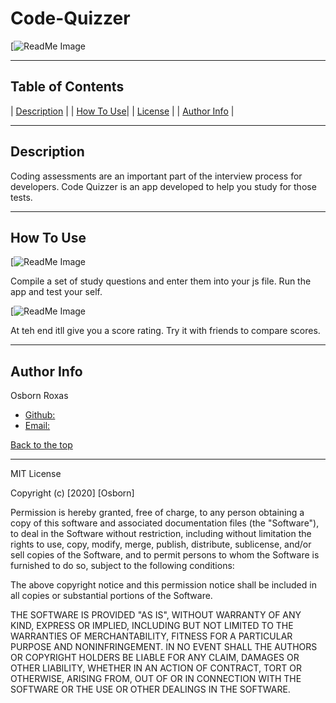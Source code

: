 # Code-Quizzer
[![ReadMe Image](https://github.com/osbornroxas02/Code-Quizzer/blob/main/Screen%20Shot%202020-10-07%20at%201.07.40%20AM.png)
 
---

## Table of Contents 

| [Description](#description) |
| [How To Use](#how-to-use)|
| [License](#license) |
| [Author Info](#author-info) |


---

## Description 

Coding assessments are an important part of the interview process for developers. Code Quizzer is an app developed to help you study for those tests.

---

## How To Use

[![ReadMe Image](https://github.com/osbornroxas02/Code-Quizzer/blob/main/Screen%20Shot%202020-10-07%20at%201.07.51%20AM.png)

Compile a set of study questions and enter them into your js file. Run the app and test your self. 

[![ReadMe Image](https://github.com/osbornroxas02/Code-Quizzer/blob/main/Screen%20Shot%202020-10-07%20at%201.08.23%20AM.png)

At teh end itll give you a score rating. Try it with friends to compare scores.


---


## Author Info

Osborn Roxas

- [Github:](https://https://github.com/osbornroxas02/Code-Quizzer)
- [Email:](https://OSBORNROXAS02@GMAIL.COM)


[Back to the top](#table-of-contents)

---

MIT License

Copyright (c) [2020] [Osborn]

Permission is hereby granted, free of charge, to any person obtaining a copy
of this software and associated documentation files (the "Software"), to deal
in the Software without restriction, including without limitation the rights
to use, copy, modify, merge, publish, distribute, sublicense, and/or sell
copies of the Software, and to permit persons to whom the Software is
furnished to do so, subject to the following conditions:

The above copyright notice and this permission notice shall be included in all
copies or substantial portions of the Software.

THE SOFTWARE IS PROVIDED "AS IS", WITHOUT WARRANTY OF ANY KIND, EXPRESS OR
IMPLIED, INCLUDING BUT NOT LIMITED TO THE WARRANTIES OF MERCHANTABILITY,
FITNESS FOR A PARTICULAR PURPOSE AND NONINFRINGEMENT. IN NO EVENT SHALL THE
AUTHORS OR COPYRIGHT HOLDERS BE LIABLE FOR ANY CLAIM, DAMAGES OR OTHER
LIABILITY, WHETHER IN AN ACTION OF CONTRACT, TORT OR OTHERWISE, ARISING FROM,
OUT OF OR IN CONNECTION WITH THE SOFTWARE OR THE USE OR OTHER DEALINGS IN THE
SOFTWARE.
